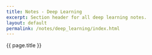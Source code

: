 ```yaml
---
title: Notes - Deep Learning
excerpt: Section header for all deep learning notes.
layout: default
permalink: /notes/deep_learning/index.html
---
```



{{ page.title }}